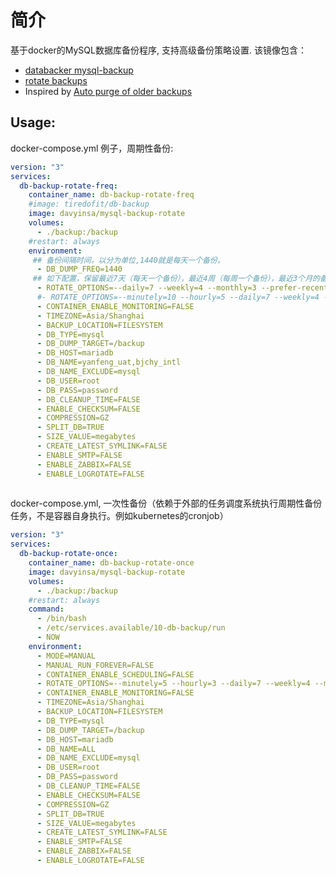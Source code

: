 # 简介
基于docker的MySQL数据库备份程序, 支持高级备份策略设置.
该镜像包含： 
* [databacker mysql-backup](https://github.com/databacker/mysql-backup)
* [rotate backups](https://rotate-backups.readthedocs.io/en/latest/)
* Inspired by [Auto purge of older backups](https://github.com/databacker/mysql-backup/issues/9)

## Usage:
docker-compose.yml 例子，周期性备份:
```yaml
version: "3"
services:
  db-backup-rotate-freq:
    container_name: db-backup-rotate-freq
    #image: tiredofit/db-backup
    image: davyinsa/mysql-backup-rotate
    volumes:
      - ./backup:/backup
    #restart: always
    environment:
     ## 备份间隔时间，以分为单位,1440就是每天一个备份。
      - DB_DUMP_FREQ=1440
     ## 如下配置，保留最近7天（每天一个备份），最近4周（每周一个备份），最近3个月的备份（每个月一个备份）
      - ROTATE_OPTIONS=--daily=7 --weekly=4 --monthly=3 --prefer-recent
      #- ROTATE_OPTIONS=--minutely=10 --hourly=5 --daily=7 --weekly=4 --monthly=3 --prefer-recent
      - CONTAINER_ENABLE_MONITORING=FALSE
      - TIMEZONE=Asia/Shanghai
      - BACKUP_LOCATION=FILESYSTEM
      - DB_TYPE=mysql
      - DB_DUMP_TARGET=/backup
      - DB_HOST=mariadb
      - DB_NAME=yanfeng_uat,bjchy_intl
      - DB_NAME_EXCLUDE=mysql
      - DB_USER=root
      - DB_PASS=password
      - DB_CLEANUP_TIME=FALSE
      - ENABLE_CHECKSUM=FALSE
      - COMPRESSION=GZ
      - SPLIT_DB=TRUE
      - SIZE_VALUE=megabytes
      - CREATE_LATEST_SYMLINK=FALSE
      - ENABLE_SMTP=FALSE
      - ENABLE_ZABBIX=FALSE
      - ENABLE_LOGROTATE=FALSE
     
```

docker-compose.yml, 一次性备份（依赖于外部的任务调度系统执行周期性备份任务，不是容器自身执行。例如kubernetes的cronjob）
```yaml
version: "3"
services:
  db-backup-rotate-once:
    container_name: db-backup-rotate-once
    image: davyinsa/mysql-backup-rotate
    volumes:
      - ./backup:/backup
    #restart: always
    command:
      - /bin/bash
      - /etc/services.available/10-db-backup/run
      - NOW
    environment:
      - MODE=MANUAL
      - MANUAL_RUN_FOREVER=FALSE
      - CONTAINER_ENABLE_SCHEDULING=FALSE
      - ROTATE_OPTIONS=--minutely=5 --hourly=3 --daily=7 --weekly=4 --monthly=3 --prefer-recent
      - CONTAINER_ENABLE_MONITORING=FALSE
      - TIMEZONE=Asia/Shanghai
      - BACKUP_LOCATION=FILESYSTEM
      - DB_TYPE=mysql
      - DB_DUMP_TARGET=/backup
      - DB_HOST=mariadb
      - DB_NAME=ALL
      - DB_NAME_EXCLUDE=mysql
      - DB_USER=root
      - DB_PASS=password
      - DB_CLEANUP_TIME=FALSE
      - ENABLE_CHECKSUM=FALSE
      - COMPRESSION=GZ
      - SPLIT_DB=TRUE
      - SIZE_VALUE=megabytes
      - CREATE_LATEST_SYMLINK=FALSE
      - ENABLE_SMTP=FALSE
      - ENABLE_ZABBIX=FALSE
      - ENABLE_LOGROTATE=FALSE
```